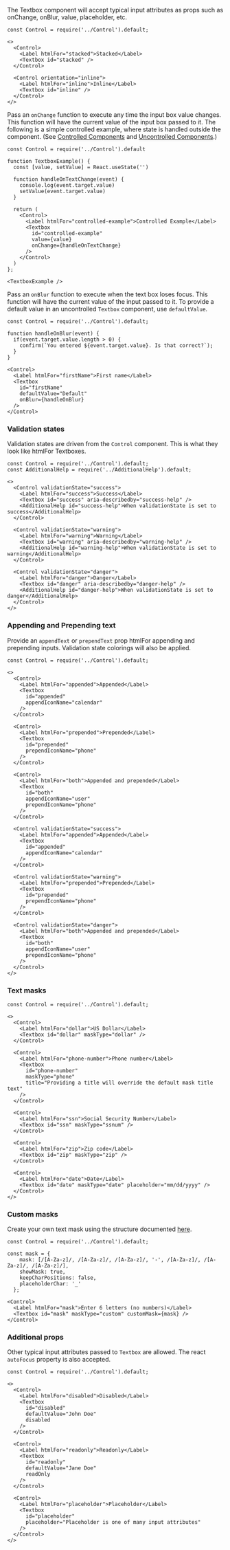 The Textbox component will accept typical input attributes as props such as onChange, onBlur, value, placeholder, etc.

```
const Control = require('../Control').default;

<>
  <Control>
    <Label htmlFor="stacked">Stacked</Label>
    <Textbox id="stacked" />
  </Control>

  <Control orientation="inline">
    <Label htmlFor="inline">Inline</Label>
    <Textbox id="inline" />
  </Control>
</>
```

Pass an `onChange` function to execute any time the input box value changes. This function will have the current value of the input box passed to it. The following is a simple controlled example, where state is handled outside the component. (See [Controlled Components](https://facebook.github.io/react/docs/htmlForms.html#controlled-components) and [Uncontrolled Components](https://facebook.github.io/react/docs/uncontrolled-components.html).)

```
const Control = require('../Control').default

function TextboxExample() {
  const [value, setValue] = React.useState('')

  function handleOnTextChange(event) {
    console.log(event.target.value)
    setValue(event.target.value)
  }

  return (
    <Control>
      <Label htmlFor="controlled-example">Controlled Example</Label>
      <Textbox
        id="controlled-example"
        value={value}
        onChange={handleOnTextChange}
      />
    </Control>
  )
};

<TextboxExample />
```

Pass an `onBlur` function to execute when the text box loses focus. This function will have the current value of the input passed to it. To provide a default value in an uncontrolled `Textbox` component, use `defaultValue`.

```
const Control = require('../Control').default;

function handleOnBlur(event) {
  if(event.target.value.length > 0) {
    confirm(`You entered ${event.target.value}. Is that correct?`);
  }
}

<Control>
  <Label htmlFor="firstName">First name</Label>
  <Textbox
    id="firstName"
    defaultValue="Default"
    onBlur={handleOnBlur}
  />
</Control>
```

### Validation states

Validation states are driven from the `Control` component. This is what they look like htmlFor Textboxes.

```
const Control = require('../Control').default;
const AdditionalHelp = require('../AdditionalHelp').default;

<>
  <Control validationState="success">
    <Label htmlFor="success">Success</Label>
    <Textbox id="success" aria-describedby="success-help" />
    <AdditionalHelp id="success-help">When validationState is set to success</AdditionalHelp>
  </Control>

  <Control validationState="warning">
    <Label htmlFor="warning">Warning</Label>
    <Textbox id="warning" aria-describedby="warning-help" />
    <AdditionalHelp id="warning-help">When validationState is set to warning</AdditionalHelp>
  </Control>

  <Control validationState="danger">
    <Label htmlFor="danger">Danger</Label>
    <Textbox id="danger" aria-describedby="danger-help" />
    <AdditionalHelp id="danger-help">When validationState is set to danger</AdditionalHelp>
  </Control>
</>
```

### Appending and Prepending text

Provide an `appendText` or `prependText` prop htmlFor appending and prepending inputs. Validation state colorings will also be applied.

```
const Control = require('../Control').default;

<>
  <Control>
    <Label htmlFor="appended">Appended</Label>
    <Textbox
      id="appended"
      appendIconName="calendar"
    />
  </Control>

  <Control>
    <Label htmlFor="prepended">Prepended</Label>
    <Textbox
      id="prepended"
      prependIconName="phone"
    />
  </Control>

  <Control>
    <Label htmlFor="both">Appended and prepended</Label>
    <Textbox
      id="both"
      appendIconName="user"
      prependIconName="phone"
    />
  </Control>

  <Control validationState="success">
    <Label htmlFor="appended">Appended</Label>
    <Textbox
      id="appended"
      appendIconName="calendar"
    />
  </Control>

  <Control validationState="warning">
    <Label htmlFor="prepended">Prepended</Label>
    <Textbox
      id="prepended"
      prependIconName="phone"
    />
  </Control>

  <Control validationState="danger">
    <Label htmlFor="both">Appended and prepended</Label>
    <Textbox
      id="both"
      appendIconName="user"
      prependIconName="phone"
    />
  </Control>
</>
```

### Text masks

```
const Control = require('../Control').default;

<>
  <Control>
    <Label htmlFor="dollar">US Dollar</Label>
    <Textbox id="dollar" maskType="dollar" />
  </Control>

  <Control>
    <Label htmlFor="phone-number">Phone number</Label>
    <Textbox 
      id="phone-number"
      maskType="phone"
      title="Providing a title will override the default mask title text"
    />
  </Control>

  <Control>
    <Label htmlFor="ssn">Social Security Number</Label>
    <Textbox id="ssn" maskType="ssnum" />
  </Control>

  <Control>
    <Label htmlFor="zip">Zip code</Label>
    <Textbox id="zip" maskType="zip" />
  </Control>

  <Control>
    <Label htmlFor="date">Date</Label>
    <Textbox id="date" maskType="date" placeholder="mm/dd/yyyy" />
  </Control>
</>
```

### Custom masks

Create your own text mask using the structure documented [here](https://github.com/text-mask/text-mask/blob/master/componentDocumentation.md#text-mask-documentation).

```
const Control = require('../Control').default;

const mask = {
    mask: [/[A-Za-z]/, /[A-Za-z]/, /[A-Za-z]/, '-', /[A-Za-z]/, /[A-Za-z]/, /[A-Za-z]/],
    showMask: true,
    keepCharPositions: false,
    placeholderChar: '_'
  };

<Control>
  <Label htmlFor="mask">Enter 6 letters (no numbers)</Label>
  <Textbox id="mask" maskType="custom" customMask={mask} />
</Control>
```

### Additional props

Other typical input attributes passed to `Textbox` are allowed. The react `autoFocus` property is also accepted.

```
const Control = require('../Control').default;

<>
  <Control>
    <Label htmlFor="disabled">Disabled</Label>
    <Textbox
      id="disabled"
      defaultValue="John Doe"
      disabled
    />
  </Control>

  <Control>
    <Label htmlFor="readonly">Readonly</Label>
    <Textbox
      id="readonly"
      defaultValue="Jane Doe"
      readOnly
    />
  </Control>

  <Control>
    <Label htmlFor="placeholder">Placeholder</Label>
    <Textbox
      id="placeholder"
      placeholder="Placeholder is one of many input attributes"
    />
  </Control>
</>
```
